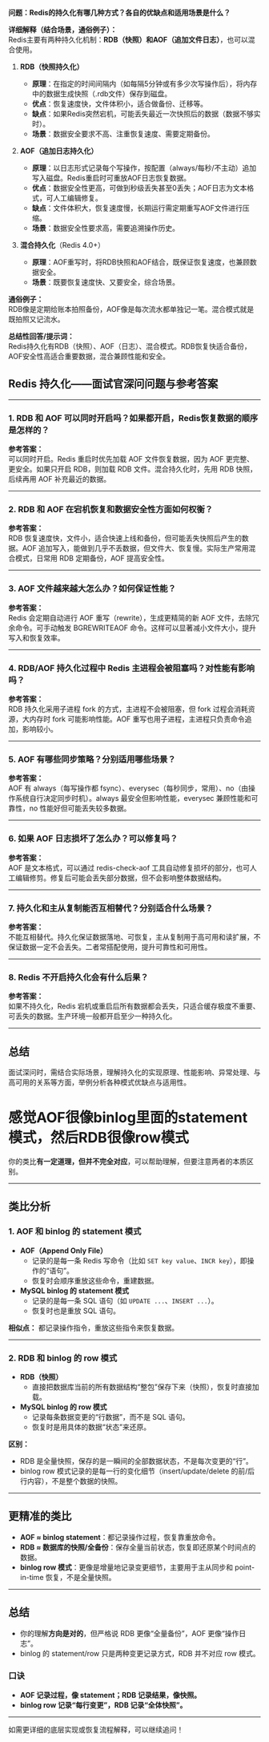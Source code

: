 **问题：Redis的持久化有哪几种方式？各自的优缺点和适用场景是什么？**

**详细解释（结合场景，通俗例子）：**  
Redis主要有两种持久化机制：**RDB（快照）**和**AOF（追加文件日志）**，也可以混合使用。

1. **RDB（快照持久化）**  
   - **原理**：在指定的时间间隔内（如每隔5分钟或有多少次写操作后），将内存中的数据生成快照（.rdb文件）保存到磁盘。
   - **优点**：恢复速度快，文件体积小，适合做备份、迁移等。
   - **缺点**：如果Redis突然宕机，可能丢失最近一次快照后的数据（数据不够实时）。
   - **场景**：数据安全要求不高、注重恢复速度、需要定期备份。

2. **AOF（追加日志持久化）**  
   - **原理**：以日志形式记录每个写操作，按配置（always/每秒/不主动）追加写入磁盘。Redis重启时可重放AOF日志恢复数据。
   - **优点**：数据安全性更高，可做到秒级丢失甚至0丢失；AOF日志为文本格式，可人工编辑修复。
   - **缺点**：文件体积大，恢复速度慢，长期运行需定期重写AOF文件进行压缩。
   - **场景**：数据安全性要求高，需要追溯操作历史。

3. **混合持久化**（Redis 4.0+）  
   - **原理**：AOF重写时，将RDB快照和AOF结合，既保证恢复速度，也兼顾数据安全。
   - **场景**：既要恢复速度快、又要安全，综合场景。

**通俗例子：**  
RDB像是定期给账本拍照备份，AOF像是每次流水都单独记一笔。混合模式就是既拍照又记流水。

**总结性回答/提示词：**  
Redis持久化有RDB（快照）、AOF（日志）、混合模式。RDB恢复快适合备份，AOF安全性高适合重要数据，混合兼顾性能和安全。

## Redis 持久化——面试官深问问题与参考答案

---

### 1. RDB 和 AOF 可以同时开启吗？如果都开启，Redis恢复数据的顺序是怎样的？

**参考答案：**  
可以同时开启。Redis 重启时优先加载 AOF 文件恢复数据，因为 AOF 更完整、更安全。如果只开启 RDB，则加载 RDB 文件。混合持久化时，先用 RDB 快照，后续再用 AOF 补充最近的数据。

---

### 2. RDB 和 AOF 在宕机恢复和数据安全性方面如何权衡？

**参考答案：**  
RDB 恢复速度快，文件小，适合快速上线和备份，但可能丢失快照后产生的数据。AOF 追加写入，能做到几乎不丢数据，但文件大、恢复慢。实际生产常用混合模式，日常用 RDB 定期备份，AOF 提高安全性。

---

### 3. AOF 文件越来越大怎么办？如何保证性能？

**参考答案：**  
Redis 会定期自动进行 AOF 重写（rewrite），生成更精简的新 AOF 文件，去除冗余命令。可手动触发 BGREWRITEAOF 命令。这样可以显著减小文件大小，提升写入和恢复效率。

---

### 4. RDB/AOF 持久化过程中 Redis 主进程会被阻塞吗？对性能有影响吗？

**参考答案：**  
RDB 持久化采用子进程 fork 的方式，主进程不会被阻塞，但 fork 过程会消耗资源，大内存时 fork 可能影响性能。AOF 重写也用子进程，主进程只负责命令追加，影响较小。

---

### 5. AOF 有哪些同步策略？分别适用哪些场景？

**参考答案：**  
AOF 有 always（每写操作都 fsync）、everysec（每秒同步，常用）、no（由操作系统自行决定同步时机）。always 最安全但影响性能，everysec 兼顾性能和可靠性，no 性能好但可能丢失较多数据。

---

### 6. 如果 AOF 日志损坏了怎么办？可以修复吗？

**参考答案：**  
AOF 是文本格式，可以通过 redis-check-aof 工具自动修复损坏的部分，也可人工编辑修剪。修复后可能会丢失部分数据，但不会影响整体数据结构。

---

### 7. 持久化和主从复制能否互相替代？分别适合什么场景？

**参考答案：**  
不能互相替代。持久化保证数据落地、可恢复，主从复制用于高可用和读扩展，不保证数据一定不会丢失。二者常搭配使用，提升可靠性和可用性。

---

### 8. Redis 不开启持久化会有什么后果？

**参考答案：**  
如果不持久化，Redis 宕机或重启后所有数据都会丢失，只适合缓存极度不重要、可丢失的数据。生产环境一般都开启至少一种持久化。

---

## 总结

面试深问时，需结合实际场景，理解持久化的实现原理、性能影响、异常处理、与高可用的关系等方面，举例分析各种模式优缺点与适用性。



# 感觉AOF很像binlog里面的statement模式，然后RDB很像row模式 

你的类比**有一定道理，但并不完全对应**，可以帮助理解，但要注意两者的本质区别。

---

## 类比分析

### 1. AOF 和 binlog 的 statement 模式

- **AOF（Append Only File）**  
  - 记录的是每一条 Redis 写命令（比如 `SET key value`、`INCR key`），即操作的“语句”。
  - 恢复时会顺序重放这些命令，重建数据。
- **MySQL binlog 的 statement 模式**  
  - 记录的是每一条 SQL 语句（如 `UPDATE ...`、`INSERT ...`）。
  - 恢复时也是重放 SQL 语句。

**相似点：** 都记录操作指令，重放这些指令来恢复数据。

---

### 2. RDB 和 binlog 的 row 模式

- **RDB（快照）**  
  - 直接把数据库当前的所有数据结构“整包”保存下来（快照），恢复时直接加载。
- **MySQL binlog 的 row 模式**  
  - 记录每条数据变更的“行数据”，而不是 SQL 语句。
  - 恢复时是用具体的数据“状态”来还原。

**区别：**  
- RDB 是全量快照，保存的是一瞬间的全部数据状态，不是每次变更的“行”。
- binlog row 模式记录的是每一行的变化细节（insert/update/delete 的前/后行内容），不是整个数据的快照。

---

## 更精准的类比

- **AOF ≈ binlog statement**：都记录操作过程，恢复靠重放命令。
- **RDB ≈ 数据库的快照/全备份**：保存全量当前状态，恢复即还原某个时间点的数据。
- **binlog row 模式**：更像是增量地记录变更细节，主要用于主从同步和 point-in-time 恢复，不是全量快照。

---

## 总结

- 你的理解**方向是对的**，但严格说 RDB 更像“全量备份”，AOF 更像“操作日志”。
- binlog 的 statement/row 只是两种变更记录方式，RDB 并不对应 row 模式。

### 口诀
- **AOF 记录过程，像 statement；RDB 记录结果，像快照。**
- **binlog row 记录“每行变更”，RDB 记录“全体快照”。**

---

如需更详细的底层实现或恢复流程解释，可以继续追问！

